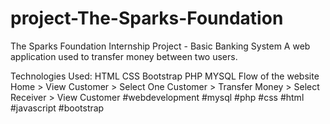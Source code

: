 # project-The-Sparks-Foundation
The Sparks Foundation Internship Project - Basic Banking System
A web application used to transfer money between two users.

Technologies Used:
HTML
CSS
Bootstrap
PHP
MYSQL
Flow of the website
Home > View Customer > Select One Customer > Transfer Money > Select Receiver > View Customer
#webdevelopment #mysql #php #css #html #javascript #bootstrap
